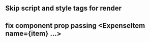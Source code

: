 ## Skip script and style tags for render

## fix component prop passing <ExpenseItem name={item} ...>

